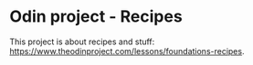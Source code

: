 # Odin project - Recipes

This project is about recipes and stuff: https://www.theodinproject.com/lessons/foundations-recipes.
